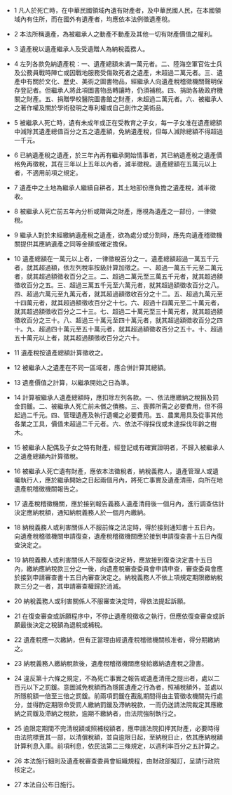 * 1 凡人於死亡時，在中華民國領域內遺有財產者，及中華民國人民，在本國領域內有住所，而在國外有遺產者，均應依本法例徵遺產稅。

* 2 本法所稱遺產，為被繼承人之動產不動產及其他一切有財產價值之權利。

* 3 遺產稅以遺產繼承人及受遺贈人為納稅義務人。

* 4 左列各款免納遺產稅：一、遺產總額未滿一萬元者。二、陸海空軍官佐士兵及公務員戰時陣亡或因戰地服務受傷致死者之遺產，未超過二萬元者。三、遺產中有關於文化、歷史、美術之圖書物品，經繼承人向遺產稅稽徵機關聲明保存登記者。但繼承人將此項圖書物品轉讓時，仍須補稅。四、捐助各級政府機關之財產。五、捐贈學校醫院圖書館之財產，未超過二萬元者。六、被繼承人之著作權及關於學術發明之專利權或自己創作之美術品。

* 5 被繼承人死亡時，遺有未成年或正在受教育之子女，每一子女准在遺產總額中減除其遺產總值百分之五之遺產額，免納遺產稅，但每人減除總額不得超過一千元。

* 6 已納遺產稅之遺產，於三年內再有繼承開始情事者，其已納遺產稅之遺產價格免再徵稅，其在三年以上五年以內者，減半徵稅。遺產總額在五萬元以上者，不適用前項之規定。

* 7 遺產中之土地為繼承人繼續自耕者，其土地部份應負擔之遺產稅，減半徵收。

* 8 被繼承人死亡前五年內分析或贈與之財產，應視為遺產之一部份，一律徵稅。

* 9 繼承人對於未經繳納遺產稅之遺產，欲為處分或分割時，應先向遺產稽徵機關提供其應納遺產之同等金額或確定擔保。

* 10 遺產總額在一萬元以上者，一律徵稅百分之一。遺產總額超過一萬五千元者，就其超過額，依左列稅率按級計算加徵之。一、超過一萬五千元至二萬元者，就其超過額徵收百分之三。二、超過二萬元至三萬五千元者，就其超過額徵收百分之五。三、超過三萬五千元至六萬元者，就其超過額徵收百分之八。四、超過六萬元至九萬元者，就其超過額徵收百分之十二。五、超過九萬元至十四萬元者，就其超過額徵收百分之十七。六、超過十四萬元至二十萬元者，就其超過額徵收百分之二十三。七、超過二十萬元至三十萬元者，就其超過額徵收百分之三十。八、超過三十萬元至四十萬元者，就其超過額徵收百分之四十。九、超過四十萬元至五十萬元者，就其超過額徵收百分之五十。十、超過五十萬元以上者，就其超過額徵收百分之六十。

* 11 遺產稅按遺產總額計算徵收之。

* 12 被繼承人之遺產在不同一區域者，應合併計算其總額。

* 13 遺產價值之計算，以繼承開始之日為準。

* 14 計算被繼承人遺產總額時，應扣除左列各款。一、依法應繳納之稅捐及罰金罰鍰。二、被繼承人死亡前未償之債務。三、喪葬所需之必要費用，但不得起過二千元。四、管理遺產及執行遺囑之必要費用。五、農業用具及從事其他各業之工具，價值未超過二千元者。六、依法不得採伐或未達採伐年齡之樹木。

* 15 被繼承人配偶及子女之特有財產，經登記或有確實證明者，不歸入被繼承人之遺產總額內計算徵稅。

* 16 被繼承人死亡遺有財產，應依本法徵稅者，納稅義務人，遺產管理人或遺囑執行人，應於繼承開始之日起兩個月內，將死亡事實及遺產清冊，向所在地遺產稅稽徵機關報告之。

* 17 遺產稅稽徵機關，應於接到報告義務人遺產清冊後一個月內，進行調查估計決定應納稅額，通知納稅義務人於一個月內繳納。

* 18 納稅義務人或利害關係人不服前條之法定時，得於接到通知書十五日內，向遺產稅稽徵機關申請復查，遺產稅稽徵機關應於接到申請復查書十五日內復查決定之。

* 19 納稅義務人或利害關係人不服復查決定時，應放接到復查決定書十五日內，繳納應納稅款三分之一後，向遺產稅審查委員會申請申查，審查委員會應於接到申請審查書十五日內審查決定之。納稅義務人不依上項規定期限繳納稅款三分之一者，其申請審查權歸於消滅。

* 20 納稅義務人或利害關係人不服審查決定時，得依法提起訴願。

* 21 在復查審查或訴願程序中，不停止遺產稅徵收之執行，但應依復查審查或訴願最後決定之稅額為退稅或補稅。

* 22 遺產稅應一次繳納，但有正當理由經遺產稅稽徵機關核准者，得分期繳納之。

* 23 納稅義務人繳納稅款後，遺產稅稽徵機關應發給繳納遺產稅之證書。

* 24 違反第十六條之規定，不為死亡事實之報告或遺產清冊之提出者，處以二百元以下之罰鍰。意圖減免稅額而為隱匿遺產之行為者，照補稅額外，並處以所隱稅額一倍至三倍之罰鍰。前兩項罰鍰在戡亂期間得由主管徵收機關先行處分，並得酌定期限命受罰人繳納罰鍰及滯納稅款，一而仍送請法院裁定其應繳納之罰鍰及滯納之稅款，逾期不繳納者，由法院強制執行之。

* 25 逾限定期間不完清稅額或照補稅額者，應申請法院扣押其財產，必要時得由法院標賣其一部，以清償稅額，並自逾限日起，至納稅日止，依其應納稅額計算利息入庫。前項利息，依民法第二三條規定，以週利率百分之五計算之。

* 26 本法施行細則及遺產稅審查委員會組織規程，由財政部擬訂，呈請行政院核定之。

* 27 本法自公布日施行。


